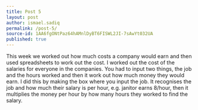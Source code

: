 ```yaml
---
title: Post 5
layout: post
author: ismael.sadiq
permalink: /post-5/
source-id: 1AA6fgONtPaz64hAMnlDyBT6FISWL2JI-7sAwYt032UA
published: true
---
```

This week we worked out how much costs a company would earn and then used spreadsheets to work out the cost. I worked out the cost of the salaries for everyone in the companies. You had to input two things, the job and the hours worked and then it work out how much money they would earn. I did this by making the box where you input the job. It recognises the job and how much their salary is per hour, e.g. janitor earns 8/hour, then it multiplies the money per hour by how many hours they worked to find the salary.

